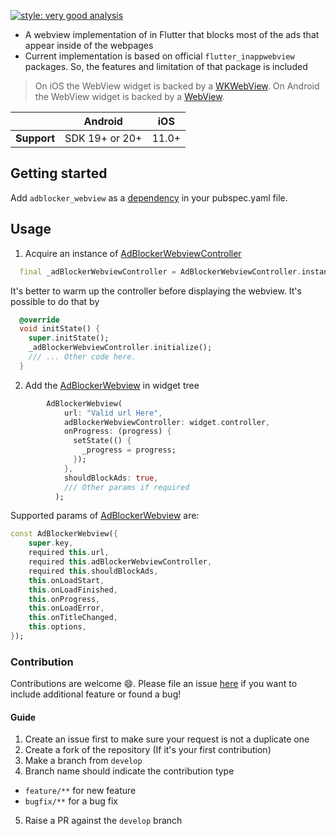 [![style: very good analysis](https://img.shields.io/badge/style-very_good_analysis-B22C89.svg)](https://pub.dev/packages/very_good_analysis)

- A webview implementation of in Flutter that blocks most of the ads that appear inside of the webpages
- Current implementation is based on official `flutter_inappwebview` packages. So, the features and limitation of that package
  is included

>On iOS the WebView widget is backed by a [WKWebView](https://developer.apple.com/documentation/webkit/wkwebview).
On Android the WebView widget is backed by a [WebView](https://developer.android.com/reference/android/webkit/WebView).

|             | Android        | iOS   |
|-------------|----------------|-------|
| **Support** | SDK 19+ or 20+ | 11.0+ |

## Getting started
Add `adblocker_webview` as a [dependency](https://pub.dev/packages/adblocker_webview/install) in your pubspec.yaml file.

## Usage
1. Acquire an instance of [AdBlockerWebviewController](https://pub.dev/documentation/adblocker_webview/latest/adblocker_webview/AdBlockerWebviewController-class.html)
```dart
  final _adBlockerWebviewController = AdBlockerWebviewController.instance;
```
It's better to warm up the controller before displaying the webview. It's possible to do that by
```dart
  @override
  void initState() {
    super.initState();
    _adBlockerWebviewController.initialize();
    /// ... Other code here.
  }
```

2. Add the [AdBlockerWebview](https://pub.dev/documentation/adblocker_webview/latest/adblocker_webview/AdBlockerWebview-class.html) in widget tree
```dart
        AdBlockerWebview(
            url: "Valid url Here",
            adBlockerWebviewController: widget.controller,
            onProgress: (progress) {
              setState(() {
                _progress = progress;
              });
            },
            shouldBlockAds: true,
            /// Other params if required
          );
```
  Supported params of [AdBlockerWebview](https://pub.dev/documentation/adblocker_webview/latest/adblocker_webview/AdBlockerWebview-class.html]) are:
  ```dart
  const AdBlockerWebview({
      super.key,
      required this.url,
      required this.adBlockerWebviewController,
      required this.shouldBlockAds,
      this.onLoadStart,
      this.onLoadFinished,
      this.onProgress,
      this.onLoadError,
      this.onTitleChanged,
      this.options,
  });
```
### Contribution
Contributions are welcome 😄. Please file an issue [here](https://github.com/islamdidarmd/flutter_adblocker_webview/issues) if you want to include additional feature or found a bug!
#### Guide
1. Create an issue first to make sure your request is not a duplicate one
2. Create a fork of the repository (If it's your first contribution)
3. Make a branch from `develop`
4. Branch name should indicate the contribution type
  - `feature/**` for new feature
  - `bugfix/**` for a bug fix
5. Raise a PR against the `develop` branch